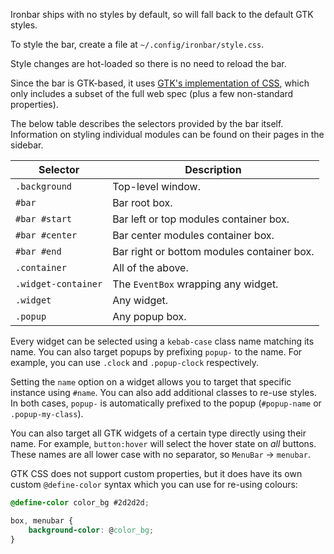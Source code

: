 Ironbar ships with no styles by default, so will fall back to the default GTK styles.

To style the bar, create a file at `~/.config/ironbar/style.css`.

Style changes are hot-loaded so there is no need to reload the bar.

Since the bar is GTK-based, it uses [GTK's implementation of CSS](https://docs.gtk.org/gtk3/css-overview.html),
which only includes a subset of the full web spec (plus a few non-standard properties).

The below table describes the selectors provided by the bar itself.
Information on styling individual modules can be found on their pages in the sidebar.

| Selector            | Description                                |
|---------------------|--------------------------------------------|
| `.background`       | Top-level window.                          |
| `#bar`              | Bar root box.                              |
| `#bar #start`       | Bar left or top modules container box.     |
| `#bar #center`      | Bar center modules container box.          |
| `#bar #end`         | Bar right or bottom modules container box. |
| `.container`        | All of the above.                          |
| `.widget-container` | The `EventBox` wrapping any widget.        |
| `.widget`           | Any widget.                                |
| `.popup`            | Any popup box.                             |

Every widget can be selected using a `kebab-case` class name matching its name. 
You can also target popups by prefixing `popup-` to the name. For example, you can use `.clock` and `.popup-clock` respectively.

Setting the `name` option on a widget allows you to target that specific instance using `#name`. 
You can also add additional classes to re-use styles. In both cases, `popup-` is automatically prefixed to the popup (`#popup-name` or `.popup-my-class`).

You can also target all GTK widgets of a certain type directly using their name. For example, `button:hover` will select the hover state on *all* buttons.
These names are all lower case with no separator, so `MenuBar` -> `menubar`.

GTK CSS does not support custom properties, but it does have its own custom `@define-color` syntax which you can use for re-using colours:

```css
@define-color color_bg #2d2d2d;

box, menubar {
    background-color: @color_bg;
}
```
